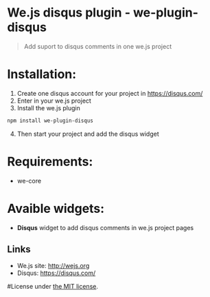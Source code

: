 # We.js disqus plugin - we-plugin-disqus

> Add suport to disqus comments in one we.js project

# Installation:

1. Create one disqus account for your project in https://disqus.com/
2. Enter in your we.js project
3. Install the we.js plugin
```sh
npm install we-plugin-disqus
```
4. Then start your project and add the disqus widget

# Requirements:

* we-core

# Avaible widgets:

- **Disqus** widget to add disqus comments in we.js project pages

## Links

* We.js site: http://wejs.org
* Disqus: https://disqus.com/

#License
under [the MIT license](LICENSE).